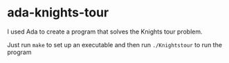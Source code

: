 # ada-knights-tour

I used Ada to create a program that solves the Knights tour problem.

Just run `make` to set up an executable and then run `./Knightstour` to run the program
